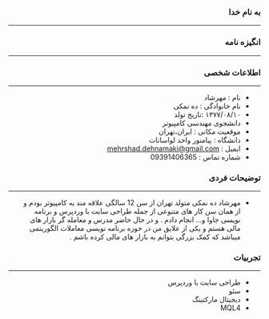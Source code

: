 <style type="text/css">
body{
 direction:rtl;
}
</style>
### به نام خدا 
---
### انگیزه نامه 

---

### اطلاعات شخصی

---
+ نام : مهرشاد
+ نام خانوادگی : ده نمکی
+ ۱۳۷۷/۰۸/۱۰ :تاریخ تولد 
+ دانشجوی مهندسی کامپیوتر
+ موقعیت مکانی : ایران،تهران
+ دانشگاه : پیامنور واحد لواسانات 
+ ایمیل : mehrshad.dehnamaki@gmail.com
+ شماره تماس : 09391406365


### توضیحات فردی

---
+ مهرشاد ده نمکی متولد تهران از سن 12 سالگی علاقه مند به کامپیوتر بودم و از همان سن کار های متنوعی از جمله طراحی سایت با وردپرس و برنامه نویسی جاوا و… انجام دادم . و در حال حاضر مدرس و معامله گر بازار های مالی هستم و یکی از علایق من در حوزه برنامه نویسی معاملات الگوریتمی میباشد که کمک بزرگی بتوانم به بازار های مالی کرده باشم .

### تجربیات 

---
+ طراحی سایت با وردپرس
+ سئو 
+ دیجیتال مارکتینگ
+ MQL4

